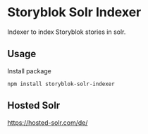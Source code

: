 # Storyblok Solr Indexer

Indexer to index Storyblok stories in solr. 

## Usage

Install package
```
npm install storyblok-solr-indexer
```


## Hosted Solr

https://hosted-solr.com/de/
